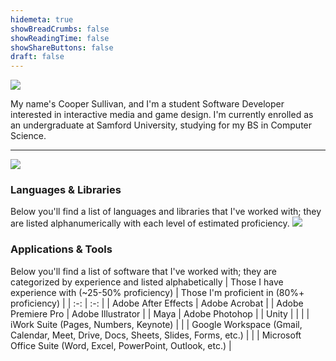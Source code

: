 ```yaml
---
hidemeta: true
showBreadCrumbs: false
showReadingTime: false
showShareButtons: false
draft: false
---
```


![](/images/profile-picture.png#center)

My name's Cooper Sullivan, and I'm a student Software Developer interested in interactive media and game design.
I'm currently enrolled as an undergraduate at Samford University, studying for my BS in Computer Science.

*** 

![](https://github-readme-stats.vercel.app/api?username=coopersully&bg_color=00000000&text_color=58a6ff&show_icons=true&include_all_commits=true#center)

### Languages & Libraries
Below you'll find a list of languages and libraries that I've worked with; they are listed alphanumerically with each level of estimated proficiency.
![](/images/about/languages.png)

### Applications & Tools
Below you'll find a list of software that I've worked with; they are categorized by experience and listed alphabetically
| Those I have experience with (~25-50% proficiency) | Those I'm proficient in (80%+ proficiency) |
| :-: | :-: |
| Adobe After Effects | Adobe Acrobat |
| Adobe Premiere Pro | Adobe Illustrator |
| Maya | Adobe Photohop |
| Unity | |
| | iWork Suite (Pages, Numbers, Keynote) |
| | Google Workspace (Gmail, Calendar, Meet, Drive, Docs, Sheets, Slides, Forms, etc.) |
| | Microsoft Office Suite (Word, Excel, PowerPoint, Outlook, etc.) |
